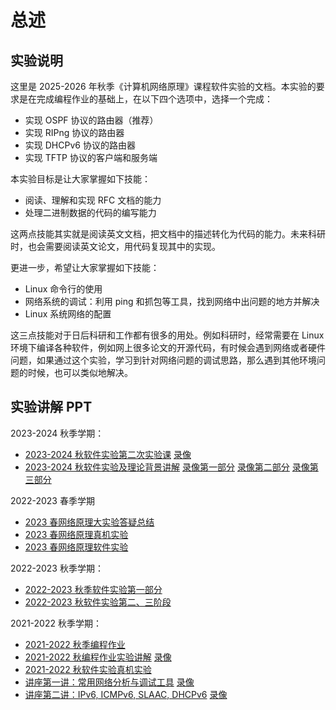 # 总述

## 实验说明

这里是 2025-2026 年秋季《计算机网络原理》课程软件实验的文档。本实验的要求是在完成编程作业的基础上，在以下四个选项中，选择一个完成：

* 实现 OSPF 协议的路由器（推荐）
* 实现 RIPng 协议的路由器
* 实现 DHCPv6 协议的路由器
* 实现 TFTP 协议的客户端和服务端

本实验目标是让大家掌握如下技能：

* 阅读、理解和实现 RFC 文档的能力
* 处理二进制数据的代码的编写能力

这两点技能其实就是阅读英文文档，把文档中的描述转化为代码的能力。未来科研时，也会需要阅读英文论文，用代码复现其中的实现。

更进一步，希望让大家掌握如下技能：

* Linux 命令行的使用
* 网络系统的调试：利用 ping 和抓包等工具，找到网络中出问题的地方并解决
* Linux 系统网络的配置

这三点技能对于日后科研和工作都有很多的用处。例如科研时，经常需要在 Linux 环境下编译各种软件，例如网上很多论文的开源代码，有时候会遇到网络或者硬件问题，如果通过这个实验，学习到针对网络问题的调试思路，那么遇到其他环境问题的时候，也可以类似地解决。

## 实验讲解 PPT

2023-2024 秋季学期：

- [2023-2024 秋软件实验第二次实验课](./slides/2023-2024秋软件实验第二次实验课.pdf) [录像](https://cloud.tsinghua.edu.cn/f/8f989d41f2c94180b514/)
- [2023-2024 秋软件实验及理论背景讲解](./slides/2023-2024秋软件实验及理论背景讲解.pdf) [录像第一部分](https://cloud.tsinghua.edu.cn/f/75569d5ade6e4cc0a1b7/) [录像第二部分](https://cloud.tsinghua.edu.cn/f/1999719aa73e485fbb84/) [录像第三部分](https://cloud.tsinghua.edu.cn/f/cdeb112ec1694f70aec1/)

2022-2023 春季学期

- [2023 春网络原理大实验答疑总结](./slides/2023春网络原理大实验答疑总结.pdf)
- [2023 春网络原理真机实验](./slides/2023春网络原理真机实验v2.pdf)
- [2023 春网络原理软件实验](./slides/2023春网络原理软件实验v3.pdf)

2022-2023 秋季学期：

- [2022-2023 秋季软件实验第一部分](./slides/2022-2023秋季软件实验第一部分.pdf)
- [2022-2023 秋软件实验第二、三阶段](./slides/2022-2023秋软件实验第二、三阶段.pdf)

2021-2022 秋季学期：

- [2021-2022 秋季编程作业](./slides/2021-2022秋季编程作业.pdf)
- [2021-2022 秋编程作业实验讲解](./slides/2021-2022秋编程作业实验讲解.pdf) [录像](https://cloud.tsinghua.edu.cn/f/80ae6bc14dbe40ab9921/)
- [2021-2022 秋软件实验真机实验](./slides/2021-2022秋软件实验真机实验.pdf)
- [讲座第一讲：常用网络分析与调试工具](./slides/第一讲：常用网络分析与调试工具.pdf) [录像](https://cloud.tsinghua.edu.cn/f/87ba6a207f57409cbeee/)
- [讲座第二讲：IPv6, ICMPv6, SLAAC, DHCPv6](./slides/第二讲：IPv6,%20ICMPv6,%20SLAAC,%20DHCPv6.pdf) [录像](https://cloud.tsinghua.edu.cn/f/e91d30a1a5ca4ac1aef2/)
